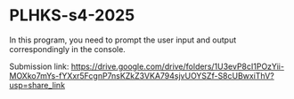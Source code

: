 # PLHKS-s4-2025

In this program, you need to prompt the user input and output correspondingly in the console.

Submission link: https://drive.google.com/drive/folders/1U3evP8cI1POzYii-MOXko7mYs-fYXxr5FcgnP7nsKZkZ3VKA794sjvUOYSZf-S8cUBwxiThV?usp=share_link

